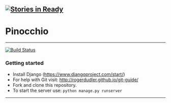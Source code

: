 [![Stories in Ready](https://badge.waffle.io/MatthiasHarvey/pinocchio.png?label=ready&title=Ready)](https://waffle.io/MatthiasHarvey/pinocchio)
-------------
# Pinocchio
-------------
[![Build Status](https://travis-ci.org/teampinocchio/pinocchio.svg?branch=master)](https://travis-ci.org/teampinocchio/pinocchio)

### Getting started
- Install Django (https://www.djangoproject.com/start/)
- For help with Git visit: http://rogerdudler.github.io/git-guide/
- Fork and clone this repository.
- To start the server use: `python manage.py runserver`

-------------
